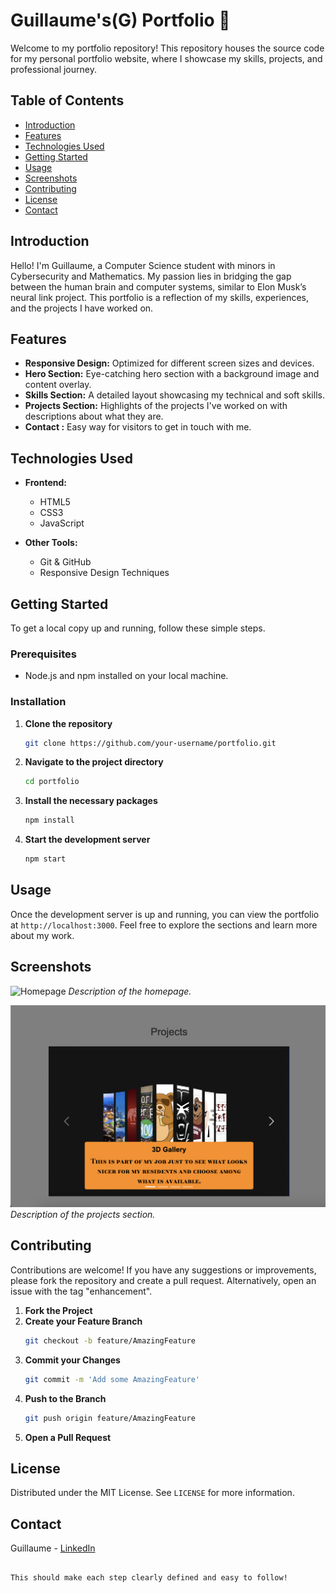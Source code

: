 
# Guillaume's(G) Portfolio 🥳

Welcome to my portfolio repository! This repository houses the source code for my personal portfolio website, where I showcase my skills, projects, and professional journey.

## Table of Contents
- [Introduction](#introduction)
- [Features](#features)
- [Technologies Used](#technologies-used)
- [Getting Started](#getting-started)
- [Usage](#usage)
- [Screenshots](#screenshots)
- [Contributing](#contributing)
- [License](#license)
- [Contact](#contact)

## Introduction

Hello! I'm Guillaume, a Computer Science student with minors in Cybersecurity and Mathematics. My passion lies in bridging the gap between the human brain and computer systems, similar to Elon Musk’s neural link project. This portfolio is a reflection of my skills, experiences, and the projects I have worked on.

## Features

- **Responsive Design:** Optimized for different screen sizes and devices.
- **Hero Section:** Eye-catching hero section with a background image and content overlay.
- **Skills Section:** A detailed layout showcasing my technical and soft skills.
- **Projects Section:** Highlights of the projects I've worked on with descriptions about what they are.
- **Contact :** Easy way for visitors to get in touch with me.

## Technologies Used

- **Frontend:**
  - HTML5
  - CSS3
  - JavaScript

- **Other Tools:**
  - Git & GitHub
  - Responsive Design Techniques

## Getting Started

To get a local copy up and running, follow these simple steps.

### Prerequisites

- Node.js and npm installed on your local machine.

### Installation

1. **Clone the repository**
   ```sh
   git clone https://github.com/your-username/portfolio.git
   ```
2. **Navigate to the project directory**
   ```sh
   cd portfolio
   ```
3. **Install the necessary packages**
   ```sh
   npm install
   ```
4. **Start the development server**
   ```sh
   npm start
   ```

## Usage

Once the development server is up and running, you can view the portfolio at `http://localhost:3000`. Feel free to explore the sections and learn more about my work.

## Screenshots

![Homepage](homepage.png)
*Description of the homepage.*

![Projects Section](projects.png)
*Description of the projects section.*

## Contributing

Contributions are welcome! If you have any suggestions or improvements, please fork the repository and create a pull request. Alternatively, open an issue with the tag "enhancement".

1. **Fork the Project**
2. **Create your Feature Branch**
   ```sh
   git checkout -b feature/AmazingFeature
   ```
3. **Commit your Changes**
   ```sh
   git commit -m 'Add some AmazingFeature'
   ```
4. **Push to the Branch**
   ```sh
   git push origin feature/AmazingFeature
   ```
5. **Open a Pull Request**

## License

Distributed under the MIT License. See `LICENSE` for more information.

## Contact

Guillaume  - [LinkedIn](https://www.linkedin.com/in/guillaume-girishya//)

```

This should make each step clearly defined and easy to follow!
